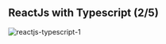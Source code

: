 ## ReactJs with Typescript (2/5)

![reactjs-typescript-1](https://github.com/HiranFerretiBaccos/reactjs-typescript-2/blob/main/image.png)
